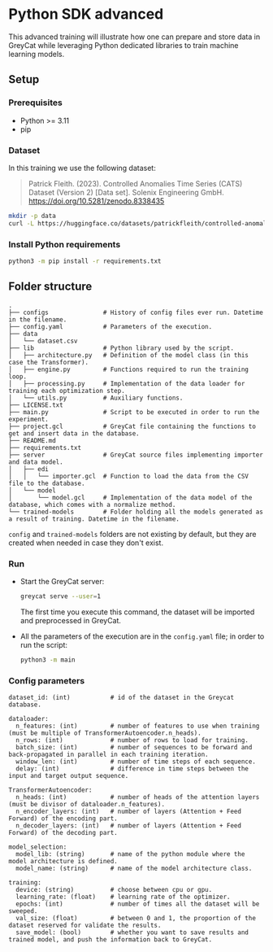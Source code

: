# Python SDK advanced

This advanced training will illustrate how one can prepare and store data in GreyCat while leveraging Python dedicated libraries to train machine learning models.

## Setup

### Prerequisites

- Python >= 3.11
- pip

### Dataset

In this training we use the following dataset:

> Patrick Fleith. (2023). Controlled Anomalies Time Series (CATS) Dataset (Version 2) [Data set]. Solenix Engineering GmbH. https://doi.org/10.5281/zenodo.8338435

```bash
mkdir -p data
curl -L https://huggingface.co/datasets/patrickfleith/controlled-anomalies-time-series-dataset/resolve/main/data.csv > data/dataset.csv
```

### Install Python requirements

```bash
python3 -m pip install -r requirements.txt
```

## Folder structure

```
.
├── configs               # History of config files ever run. Datetime in the filename.
├── config.yaml           # Parameters of the execution.
├── data
│   └── dataset.csv
├── lib                   # Python library used by the script.
│   ├── architecture.py   # Definition of the model class (in this case the Transformer).
│   ├── engine.py         # Functions required to run the training loop.
│   ├── processing.py     # Implementation of the data loader for training each optimization step.
│   └── utils.py          # Auxiliary functions.
├── LICENSE.txt
├── main.py               # Script to be executed in order to run the experiment.
├── project.gcl           # GreyCat file containing the functions to get and insert data in the database.
├── README.md
├── requirements.txt
├── server                # GreyCat source files implementing importer and data model.
│   ├── edi
│   │   └── importer.gcl  # Function to load the data from the CSV file to the database.
│   └── model
│       └── model.gcl     # Implementation of the data model of the database, which comes with a normalize method.
└── trained-models        # Folder holding all the models generated as a result of training. Datetime in the filename.
```

`config` and `trained-models` folders are not existing by default, but they are created when needed in case they don't exist.

### Run

- Start the GreyCat server:
  ```bash
  greycat serve --user=1
  ```
  The first time you execute this command, the dataset will be imported and preprocessed in GreyCat.

- All the parameters of the execution are in the `config.yaml` file; in order to run the script:
  ```bash
  python3 -m main
  ```

### Config parameters
```
dataset_id: (int)           # id of the dataset in the Greycat database.

dataloader:
  n_features: (int)         # number of features to use when training (must be multiple of TransformerAutoencoder.n_heads).
  n_rows: (int)             # number of rows to load for training.
  batch_size: (int)         # number of sequences to be forward and back-propagated in parallel in each training iteration.
  window_len: (int)         # number of time steps of each sequence.
  delay: (int)              # difference in time steps between the input and target output sequence.

TransformerAutoencoder:
  n_heads: (int)            # number of heads of the attention layers (must be divisor of dataloader.n_features).
  n_encoder_layers: (int)   # number of layers (Attention + Feed Forward) of the encoding part.
  n_decoder_layers: (int)   # number of layers (Attention + Feed Forward) of the decoding part.

model_selection:
  model_lib: (string)       # name of the python module where the model architecture is defined.
  model_name: (string)      # name of the model architecture class.

training:
  device: (string)          # choose between cpu or gpu.
  learning_rate: (float)    # learning rate of the optimizer.
  epochs: (int)             # number of times all the dataset will be sweeped.
  val_size: (float)         # between 0 and 1, the proportion of the dataset reserved for validate the results.
  save_model: (bool)        # whether you want to save results and trained model, and push the information back to GreyCat.
```
